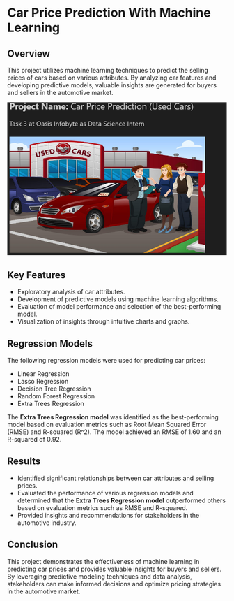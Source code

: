 # Car Price Prediction With Machine Learning

## Overview

This project utilizes machine learning techniques to predict the selling prices of cars based on various attributes. By analyzing car features and developing predictive models, valuable insights are generated for buyers and sellers in the automotive market.

[![Car Price Prediction Screenshot](/Task%202%20Car%20Price%20Prediction%20With%20Machine%20Learning/Car_ScreenShot.PNG)](https://raw.githubusercontent.com/Sonkhe-Shongwe/OIBSIP/main/Task%202%20Car%20Price%20Prediction%20With%20Machine%20Learning/Car_ScreenShot.PNG)


## Key Features

- Exploratory analysis of car attributes.
- Development of predictive models using machine learning algorithms.
- Evaluation of model performance and selection of the best-performing model.
- Visualization of insights through intuitive charts and graphs.

## Regression Models

The following regression models were used for predicting car prices:

- Linear Regression
- Lasso Regression
- Decision Tree Regression
- Random Forest Regression
- Extra Trees Regression

The **Extra Trees Regression model** was identified as the best-performing model based on evaluation metrics such as Root Mean Squared Error (RMSE) and R-squared (R^2). The model achieved an RMSE of 1.60 and an R-squared of 0.92.

## Results

- Identified significant relationships between car attributes and selling prices.
- Evaluated the performance of various regression models and determined that the **Extra Trees Regression model** outperformed others based on evaluation metrics such as RMSE and R-squared.
- Provided insights and recommendations for stakeholders in the automotive industry.

## Conclusion

This project demonstrates the effectiveness of machine learning in predicting car prices and provides valuable insights for buyers and sellers. By leveraging predictive modeling techniques and data analysis, stakeholders can make informed decisions and optimize pricing strategies in the automotive market.
